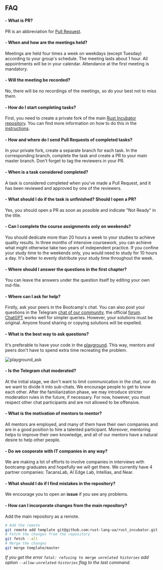 ## FAQ

#### - What is PR?

PR is an abbreviation for [Pull Request](https://docs.github.com/en/pull-requests/collaborating-with-pull-requests/proposing-changes-to-your-work-with-pull-requests/about-pull-requests).

#### - When and how are the meetings held?

Meetings are held four times a week on weekdays (except Tuesday) according to your group's schedule. The meeting lasts about 1 hour. All appointments will be in your calendar. Attendance at the first meeting is mandatory.

#### - Will the meeting be recorded?

No, there will be no recordings of the meetings, so do your best not to miss them.


#### - How do I start completing tasks?

First, you need to create a private fork of the main [Rust Incubator repository](https://github.com/rust-lang-ua/rust_incubator). You can find more information on how to do this in the [instructions](https://github.com/rust-lang-ua/rust_incubator#before-you-start).

#### - How and where do I send Pull Requests of completed tasks?

In your private fork, create a separate branch for each task. In the corresponding branch, complete the task and create a PR to your main master branch. Don't forget to tag the reviewers in your PR.

#### - When is a task considered completed?

A task is considered completed when you've made a Pull Request, and it has been reviewed and approved by one of the reviewers.

#### - What should I do if the task is unfinished? Should I open a PR?

Yes, you should open a PR as soon as possible and indicate "Not Ready" in the title.

#### - Can I complete the course assignments only on weekends?

You should dedicate more than 20 hours a week to your studies to achieve quality results. In three months of intensive coursework, you can achieve what might otherwise take two years of independent practice. If you confine your study time to the weekends only, you would need to study for 10 hours a day. It's better to evenly distribute your study time throughout the week.

#### - Where should I answer the questions in the first chapter?

You can leave the answers under the question itself by editing your own md-file.

#### - Where can I ask for help?

Firstly, ask your peers in the Bootcamp's chat. You can also post your questions in the Telegram [chat of our community](https://t.me/rustlang_ua), the official [forum](https://users.rust-lang.org/). [ChatGPT](https://openai.com/blog/chatgpt) works well for simpler queries. However, your solutions must be original. Anyone found sharing or copying solutions will be expelled.

#### - What is the best way to ask questions?

It's preferable to have your code in the [playground](https://play.rust-lang.org/). This way, mentors and peers don't have to spend extra time recreating the problem.

![playground_ask](https://github.com/rust-lang-ua/rust_incubator/assets/98274821/2351bddd-455f-4078-a7cb-328a7bb08ac9)

#### - Is the Telegram chat moderated?

At the initial stage, we don't want to limit communication in the chat, nor do we want to divide it into sub-chats. We encourage people to get to know each other. After the familiarization phase, we may introduce stricter moderation rules in the future, if necessary. For now, however, you must respect other chat participants and are not allowed to be offensive.


#### - What is the motivation of mentors to mentor?

All mentors are employed, and many of them have their own companies and are in a good position to hire a talented participant. Moreover, mentoring helps to improve their own knowledge, and all of our mentors have a natural desire to help other people.

#### - Do we cooperate with IT companies in any way?

We are making a lot of efforts to involve companies in interviews with bootcamp graduates and hopefully we will get there. We currently have 4 partner companies: TacansLab, AI Edge Lab, Intellias, and Near.

#### - What should I do if I find mistakes in the repository?
We encourage you to open an __issue__ if you see any problems.

#### - How can I incorporate changes from the main repository?

Add the main repository as a remote.

```bash
# Add the remote
git remote add template git@github.com:rust-lang-ua/rust_incubator.git
# Fetch the changes from the repository
git fetch --all
# Merge the changes
git merge template/master
```

*If you get the error `fatal: refusing to merge unrelated histories` add option `--allow-unrelated-histories`  flag to the last command.*
